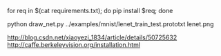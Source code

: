 for req in $(cat requirements.txt); do pip install $req; done

python draw_net.py ../examples/mnist/lenet_train_test.prototxt lenet.png

http://blog.csdn.net/xiaoyezi_1834/article/details/50725632
http://caffe.berkeleyvision.org/installation.html